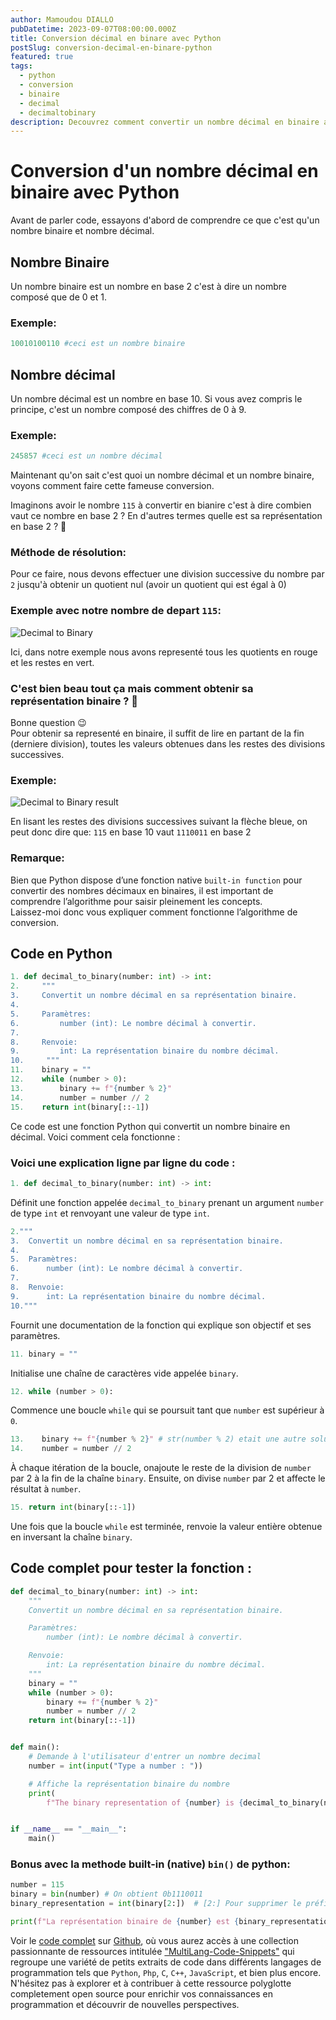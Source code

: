 ```yaml
---
author: Mamoudou DIALLO
pubDatetime: 2023-09-07T08:00:00.000Z
title: Conversion décimal en binare avec Python
postSlug: conversion-decimal-en-binare-python
featured: true
tags:
  - python
  - conversion
  - binaire
  - decimal
  - decimaltobinary
description: Decouvrez comment convertir un nombre décimal en binaire avec Python
---
```


# Conversion d'un nombre décimal en binaire avec Python

Avant de parler code, essayons d'abord de comprendre ce que c'est qu'un nombre binaire et nombre décimal.

## Nombre Binaire

Un nombre binaire est un nombre en base 2 c'est à dire un nombre composé que de 0 et 1.

### Exemple:

```python
10010100110 #ceci est un nombre binaire
```

## Nombre décimal

Un nombre décimal est un nombre en base 10. Si vous avez compris le principe, c'est un nombre composé des chiffres de 0 à 9.

### Exemple:

```python
245857 #ceci est un nombre décimal
```

Maintenant qu'on sait c'est quoi un nombre décimal et un nombre binaire, voyons comment faire cette fameuse conversion.

Imaginons avoir le nombre `115` à convertir en bianire c'est à dire combien vaut ce nombre en base 2 ? En d'autres termes quelle est sa représentation en base 2 ? 🤔

### Méthode de résolution:

Pour ce faire, nous devons effectuer une division successive du nombre par `2` jusqu'à obtenir un quotient nul (avoir un quotient qui est égal à 0)

### Exemple avec notre nombre de depart `115`:

![Decimal to Binary](https://github.com/Mah224Moud/BlogImages/blob/main/Python/decimal_to_binary.png?raw=true)

Ici, dans notre exemple nous avons representé tous les quotients en rouge et les restes en vert.

### C'est bien beau tout ça mais comment obtenir sa représentation binaire ? 🤔

Bonne question 😉  
Pour obtenir sa representé en binaire, il suffit de lire en partant de la fin (derniere division), toutes les valeurs obtenues dans les restes des divisions successives.

### Exemple:

![Decimal to Binary result](https://github.com/Mah224Moud/BlogImages/blob/main/Python/final%20decimal_to_binary.png?raw=true)

En lisant les restes des divisions successives suivant la flèche bleue, on peut donc dire que: `115` en base 10 vaut `1110011` en base 2

### Remarque:

Bien que Python dispose d’une fonction native `built-in function` pour convertir des nombres décimaux en binaires, il est important de comprendre l’algorithme pour saisir pleinement les concepts.  
Laissez-moi donc vous expliquer comment fonctionne l’algorithme de conversion.

## Code en Python

```python
1. def decimal_to_binary(number: int) -> int:
2.     """
3.     Convertit un nombre décimal en sa représentation binaire.
4.
5.     Paramètres:
6.         number (int): Le nombre décimal à convertir.
7.
8.     Renvoie:
9.         int: La représentation binaire du nombre décimal.
10.     """
11.    binary = ""
12.    while (number > 0):
13.        binary += f"{number % 2}"
14.        number = number // 2
15.    return int(binary[::-1])
```

Ce code est une fonction Python qui convertit un nombre binaire en décimal. Voici comment cela fonctionne :

### Voici une explication ligne par ligne du code :

```python
1. def decimal_to_binary(number: int) -> int:
```

Définit une fonction appelée `decimal_to_binary` prenant un argument `number` de type `int` et renvoyant une valeur de type `int`.

```python
2."""
3.  Convertit un nombre décimal en sa représentation binaire.
4.
5.  Paramètres:
6.      number (int): Le nombre décimal à convertir.
7.
8.  Renvoie:
9.      int: La représentation binaire du nombre décimal.
10."""
```

Fournit une documentation de la fonction qui explique son objectif et ses paramètres.

```python
11. binary = ""
```

Initialise une chaîne de caractères vide appelée `binary`.

```python
12. while (number > 0):
```

Commence une boucle `while` qui se poursuit tant que `number` est supérieur à `0`.

```python
13.    binary += f"{number % 2}" # str(number % 2) etait une autre solution
14.    number = number // 2
```

À chaque itération de la boucle, onajoute le reste de la division de `number` par 2 à la fin de la chaîne `binary`. Ensuite, on divise `number` par 2 et affecte le résultat à `number`.

```python
15. return int(binary[::-1])
```

Une fois que la boucle `while` est terminée, renvoie la valeur entière obtenue en inversant la chaîne `binary`.

## Code complet pour tester la fonction :

```python
def decimal_to_binary(number: int) -> int:
    """
    Convertit un nombre décimal en sa représentation binaire.

    Paramètres:
        number (int): Le nombre décimal à convertir.

    Renvoie:
        int: La représentation binaire du nombre décimal.
    """
    binary = ""
    while (number > 0):
        binary += f"{number % 2}"
        number = number // 2
    return int(binary[::-1])


def main():
    # Demande à l'utilisateur d'entrer un nombre decimal
    number = int(input("Type a number : "))

    # Affiche la représentation binaire du nombre
    print(
        f"The binary representation of {number} is {decimal_to_binary(number)}")


if __name__ == "__main__":
    main()

```

### Bonus avec la methode built-in (native) `bin()` de python:

```python
number = 115
binary = bin(number) # On obtient 0b1110011
binary_representation = int(binary[2:])  # [2:] Pour supprimer le préfixe "0b" et int pour convertir en entier

print(f"La représentation binaire de {number} est {binary_representation}") # On obtient 1110011
```

Voir le [code complet](https://github.com/Mah224Moud/MultiLang-Code-Snippets/blob/main/Python/decimal_to_binary.py) sur [Github](https://github.com/Mah224Moud/MultiLang-Code-Snippets/), où vous aurez accès à une collection passionnante de ressources intitulée ["MultiLang-Code-Snippets"](https://github.com/Mah224Moud/MultiLang-Code-Snippets/tree/main/Python) qui regroupe une variété de petits extraits de code dans différents langages de programmation tels que `Python`, `Php`, `C`, `C++`, `JavaScript`, et bien plus encore. N'hésitez pas à explorer et à contribuer à cette ressource polyglotte completement open source pour enrichir vos connaissances en programmation et découvrir de nouvelles perspectives.
